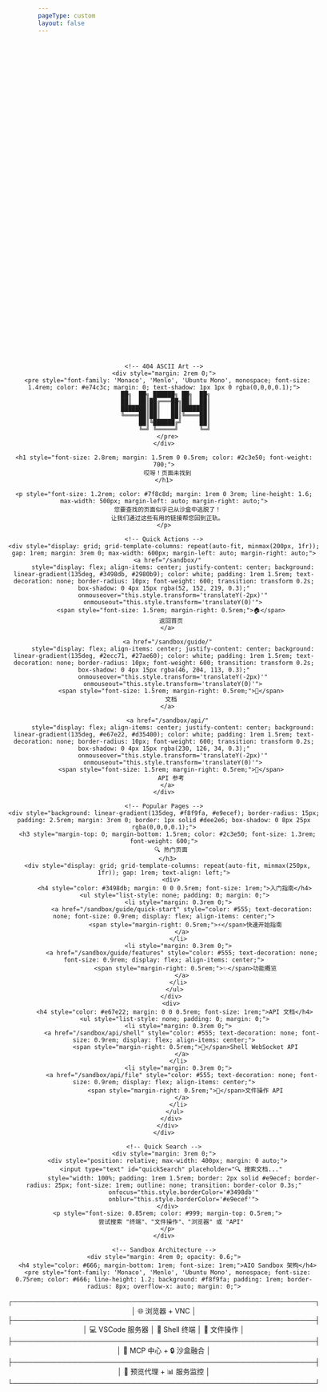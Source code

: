 ```yaml
---
pageType: custom
layout: false
---
```


<div style="text-align: center; padding: 4rem 2rem; min-height: 80vh; display: flex; align-items: center; justify-content: center;">
  <div style="max-width: 700px; margin: 0 auto;">

    <!-- 404 ASCII Art -->
    <div style="margin: 2rem 0;">
      <pre style="font-family: 'Monaco', 'Menlo', 'Ubuntu Mono', monospace; font-size: 1.4rem; color: #e74c3c; margin: 0; text-shadow: 1px 1px 0 rgba(0,0,0,0.1);">
     ██╗  ██╗ ██████╗ ██╗  ██╗
     ██║  ██║██╔═══██╗██║  ██║
     ███████║██║   ██║███████║
     ╚════██║██║   ██║╚════██║
          ██║╚██████╔╝     ██║
          ╚═╝ ╚═════╝      ╚═╝
      </pre>
    </div>

    <h1 style="font-size: 2.8rem; margin: 1.5rem 0 0.5rem; color: #2c3e50; font-weight: 700;">
      哎呀！页面未找到
    </h1>

    <p style="font-size: 1.2rem; color: #7f8c8d; margin: 1rem 0 3rem; line-height: 1.6; max-width: 500px; margin-left: auto; margin-right: auto;">
      您要查找的页面似乎已从沙盒中逃脱了！
      让我们通过这些有用的链接帮您回到正轨。
    </p>

    <!-- Quick Actions -->
    <div style="display: grid; grid-template-columns: repeat(auto-fit, minmax(200px, 1fr)); gap: 1rem; margin: 3rem 0; max-width: 600px; margin-left: auto; margin-right: auto;">
      <a href="/sandbox/"
         style="display: flex; align-items: center; justify-content: center; background: linear-gradient(135deg, #3498db, #2980b9); color: white; padding: 1rem 1.5rem; text-decoration: none; border-radius: 10px; font-weight: 600; transition: transform 0.2s; box-shadow: 0 4px 15px rgba(52, 152, 219, 0.3);"
         onmouseover="this.style.transform='translateY(-2px)'"
         onmouseout="this.style.transform='translateY(0)'">
        <span style="font-size: 1.5rem; margin-right: 0.5rem;">🏠</span>
        返回首页
      </a>

      <a href="/sandbox/guide/"
         style="display: flex; align-items: center; justify-content: center; background: linear-gradient(135deg, #2ecc71, #27ae60); color: white; padding: 1rem 1.5rem; text-decoration: none; border-radius: 10px; font-weight: 600; transition: transform 0.2s; box-shadow: 0 4px 15px rgba(46, 204, 113, 0.3);"
         onmouseover="this.style.transform='translateY(-2px)'"
         onmouseout="this.style.transform='translateY(0)'">
        <span style="font-size: 1.5rem; margin-right: 0.5rem;">📖</span>
        文档
      </a>

      <a href="/sandbox/api/"
         style="display: flex; align-items: center; justify-content: center; background: linear-gradient(135deg, #e67e22, #d35400); color: white; padding: 1rem 1.5rem; text-decoration: none; border-radius: 10px; font-weight: 600; transition: transform 0.2s; box-shadow: 0 4px 15px rgba(230, 126, 34, 0.3);"
         onmouseover="this.style.transform='translateY(-2px)'"
         onmouseout="this.style.transform='translateY(0)'">
        <span style="font-size: 1.5rem; margin-right: 0.5rem;">🔧</span>
        API 参考
      </a>
    </div>

    <!-- Popular Pages -->
    <div style="background: linear-gradient(135deg, #f8f9fa, #e9ecef); border-radius: 15px; padding: 2.5rem; margin: 3rem 0; border: 1px solid #dee2e6; box-shadow: 0 8px 25px rgba(0,0,0,0.1);">
      <h3 style="margin-top: 0; margin-bottom: 1.5rem; color: #2c3e50; font-size: 1.3rem; font-weight: 600;">
        🔍 热门页面
      </h3>
      <div style="display: grid; grid-template-columns: repeat(auto-fit, minmax(250px, 1fr)); gap: 1rem; text-align: left;">
        <div>
          <h4 style="color: #3498db; margin: 0 0 0.5rem; font-size: 1rem;">入门指南</h4>
          <ul style="list-style: none; padding: 0; margin: 0;">
            <li style="margin: 0.3rem 0;">
              <a href="/sandbox/guide/quick-start" style="color: #555; text-decoration: none; font-size: 0.9rem; display: flex; align-items: center;">
                <span style="margin-right: 0.5rem;">⚡</span>快速开始指南
              </a>
            </li>
            <li style="margin: 0.3rem 0;">
              <a href="/sandbox/guide/features" style="color: #555; text-decoration: none; font-size: 0.9rem; display: flex; align-items: center;">
                <span style="margin-right: 0.5rem;">✨</span>功能概览
              </a>
            </li>
          </ul>
        </div>
        <div>
          <h4 style="color: #e67e22; margin: 0 0 0.5rem; font-size: 1rem;">API 文档</h4>
          <ul style="list-style: none; padding: 0; margin: 0;">
            <li style="margin: 0.3rem 0;">
              <a href="/sandbox/api/shell" style="color: #555; text-decoration: none; font-size: 0.9rem; display: flex; align-items: center;">
                <span style="margin-right: 0.5rem;">🐚</span>Shell WebSocket API
              </a>
            </li>
            <li style="margin: 0.3rem 0;">
              <a href="/sandbox/api/file" style="color: #555; text-decoration: none; font-size: 0.9rem; display: flex; align-items: center;">
                <span style="margin-right: 0.5rem;">📁</span>文件操作 API
              </a>
            </li>
          </ul>
        </div>
      </div>
    </div>

    <!-- Quick Search -->
    <div style="margin: 3rem 0;">
      <div style="position: relative; max-width: 400px; margin: 0 auto;">
        <input type="text" id="quickSearch" placeholder="🔍 搜索文档..."
               style="width: 100%; padding: 1rem 1.5rem; border: 2px solid #e9ecef; border-radius: 25px; font-size: 1rem; outline: none; transition: border-color 0.3s;"
               onfocus="this.style.borderColor='#3498db'"
               onblur="this.style.borderColor='#e9ecef'">
      </div>
      <p style="font-size: 0.85rem; color: #999; margin-top: 0.5rem;">
        尝试搜索 "终端"、"文件操作"、"浏览器" 或 "API"
      </p>
    </div>

    <!-- Sandbox Architecture -->
    <div style="margin: 4rem 0; opacity: 0.6;">
      <h4 style="color: #666; margin-bottom: 1rem; font-size: 1rem;">AIO Sandbox 架构</h4>
      <pre style="font-family: 'Monaco', 'Menlo', 'Ubuntu Mono', monospace; font-size: 0.75rem; color: #666; line-height: 1.2; background: #f8f9fa; padding: 1rem; border-radius: 8px; overflow-x: auto; margin: 0;">
┌─────────────────────────────────────────────────────────────┐
│                    🌐 浏览器 + VNC                          │
├─────────────────────────────────────────────────────────────┤
│  💻 VSCode 服务器  │  🐚 Shell 终端  │  📁 文件操作       │
├─────────────────────────────────────────────────────────────┤
│              🔗 MCP 中心 + 🔒 沙盒融合                     │
├─────────────────────────────────────────────────────────────┤
│         🚀 预览代理 + 📊 服务监控                          │
└─────────────────────────────────────────────────────────────┘
      </pre>
    </div>

    <!-- Footer Links -->
    <div style="border-top: 1px solid #e9ecef; padding-top: 2rem; margin-top: 3rem;">
      <p style="font-size: 0.9rem; color: #666; margin: 0;">
        仍然找不到您要查找的内容？
        <a href="https://github.com/agent-infra/sandbox" style="color: #3498db; text-decoration: none; font-weight: 500;">访问我们的 GitHub</a>
        或查看
        <a href="/sandbox/examples/" style="color: #3498db; text-decoration: none; font-weight: 500;">示例部分</a>。
      </p>
    </div>

  </div>
</div>

<script>
document.getElementById('quickSearch').addEventListener('input', function(e) {
  const query = e.target.value.toLowerCase();
  const suggestions = {
    'terminal': '/sandbox/api/shell',
    'shell': '/sandbox/api/shell',
    'file': '/sandbox/api/file',
    'browser': '/sandbox/guide/browser',
    'api': '/sandbox/api/',
    'quick': '/sandbox/guide/quick-start',
    'start': '/sandbox/guide/quick-start',
    'features': '/sandbox/guide/features',
    'mcp': '/sandbox/guide/mcp',
    'proxy': '/sandbox/guide/proxy',
    'security': '/sandbox/guide/security',
    'examples': '/sandbox/examples/',
    '终端': '/sandbox/api/shell',
    '文件': '/sandbox/api/file',
    '浏览器': '/sandbox/guide/browser',
    '快速': '/sandbox/guide/quick-start',
    '开始': '/sandbox/guide/quick-start',
    '功能': '/sandbox/guide/features',
    '代理': '/sandbox/guide/proxy',
    '安全': '/sandbox/guide/security',
    '示例': '/sandbox/examples/'
  };

  if (e.key === 'Enter') {
    for (const [key, url] of Object.entries(suggestions)) {
      if (query.includes(key)) {
        window.location.href = url;
        return;
      }
    }
  }
});
</script>